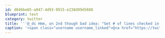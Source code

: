 ```yaml
---
id: d046be65-a047-4d93-9915-e238d99d5688
blueprint: text
category: twitter
title: '''@_ds Hmm, on 2nd though bad idea: "Get # of lines checked in &lt;100m of a pub where user=dchymko"'
caption: '<span class="username username_linked">@<a href="https://twitter.com/_ds" title="Dustin Senos">_ds</a></span> Hmm, on 2nd though bad idea: "Get # of lines checked in &lt;100m of a pub where user=dchymko"'
---
```

